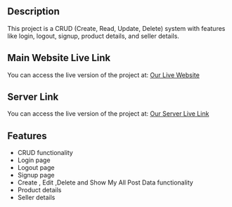 <h2>Description</h2>
  <p>This project is a CRUD (Create, Read, Update, Delete) system with features like login, logout, signup, product details, and seller details.</p>

  <h2>Main Website Live Link</h2>
  <p>You can access the live version of the project at: <a href="https://nextgen-toy.web.app">Our Live Website </a></p>
  <h2>Server Link</h2>
  <p>You can access the live version of the project at: <a href="https://next-gen-toy-server.vercel.app/">Our Server Live Link </a></p>
  

  <h2>Features</h2>
  <ul>
    <li>CRUD functionality</li>
    <li>Login page</li>
    <li>Logout page</li>
    <li>Signup page</li>
    <li>Create , Edit ,Delete and Show My All Post Data  functionality</li>
    <li>Product details</li>
    <li>Seller details</li>
  </ul>